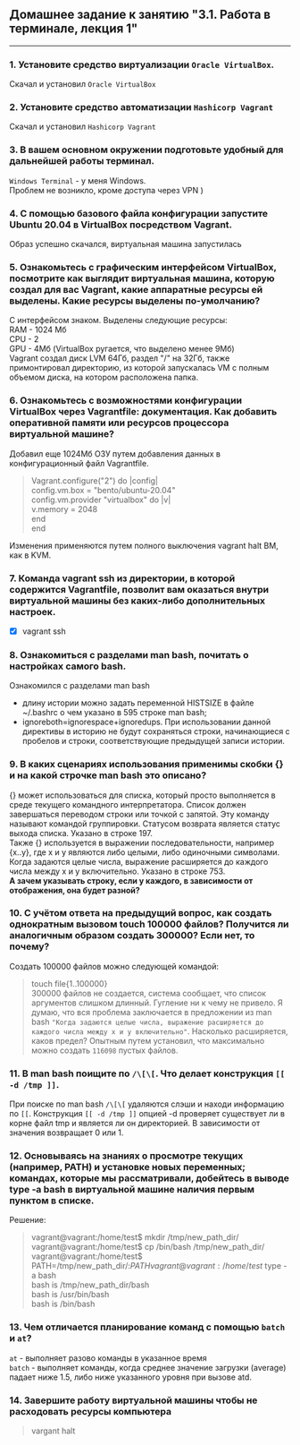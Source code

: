 ## Домашнее задание к занятию "3.1. Работа в терминале, лекция 1"
***
### 1. Установите средство виртуализации `Oracle VirtualBox`.
Скачал и установил `Oracle VirtualBox`

### 2. Установите средство автоматизации `Hashicorp Vagrant`
Скачал и установил `Hashicorp Vagrant`

### 3. В вашем основном окружении подготовьте удобный для дальнейшей работы терминал.
`Windows Terminal` - у меня Windows.  
Проблем не возникло, кроме доступа через VPN )

### 4. С помощью базового файла конфигурации запустите Ubuntu 20.04 в VirtualBox посредством Vagrant.
Образ успешно скачался, виртуальная машина запустилась

### 5. Ознакомьтесь с графическим интерфейсом VirtualBox, посмотрите как выглядит виртуальная машина, которую создал для вас Vagrant, какие аппаратные ресурсы ей выделены. Какие ресурсы выделены по-умолчанию?
С интерфейсом знаком. Выделены следующие ресурсы:  
RAM - 1024 Мб  
CPU - 2  
GPU - 4Мб (VirtualBox ругается, что выделено менее 9Мб)  
Vagrant создал диск LVM 64Гб, раздел "/" на 32Гб, также примонтировал директорию, из которой запускалась VM с полным объемом диска, на котором расположена папка.

### 6. Ознакомьтесь с возможностями конфигурации VirtualBox через Vagrantfile: документация. Как добавить оперативной памяти или ресурсов процессора виртуальной машине?
Добавил еще 1024Мб ОЗУ путем добавления данных в конфигурационный файл Vagrantfile. 
 
>Vagrant.configure("2") do |config|  
>        config.vm.box = "bento/ubuntu-20.04"  
>        config.vm.provider "virtualbox" do |v|  
>                v.memory = 2048  
> end  
>end  

Изменения применяются путем полного выключения vagrant halt ВМ, как в KVM.

### 7. Команда vagrant ssh из директории, в которой содержится Vagrantfile, позволит вам оказаться внутри виртуальной машины без каких-либо дополнительных настроек. 
- [X] vagrant ssh

### 8. Ознакомиться с разделами man bash, почитать о настройках самого bash.
Ознакомился с разделами man bash

- длину истории можно задать переменной HISTSIZE в файле ~/.bashrc о чем указано в 595 строке man bash;
- ignoreboth=ignorespace+ignoredups. При использовании данной директивы в историю не будут сохраняться строки, начинающиеся с пробелов и строки, соответствующие предыдущей записи истории.

### 9. В каких сценариях использования применимы скобки {} и на какой строчке man bash это описано?
{} может использоваться для списка, который просто выполняется в среде текущего командного интерпретатора. Список должен завершаться переводом строки или точкой с запятой. Эту команду называют командой группировки. Статусом возврата является статус выхода списка. Указано в строке 197.  
Также {} используется в выражении последовательности, например {x..y}, где x и y являются либо целыми, либо одиночными символами. Когда задаются целые числа, выражение расширяется до каждого числа между x и y включительно. Указано в строке 753.  
**А зачем указывать строку, если у каждого, в зависимости от отображения, она будет разной?**

### 10. С учётом ответа на предыдущий вопрос, как создать однократным вызовом touch 100000 файлов? Получится ли аналогичным образом создать 300000? Если нет, то почему?
Создать 100000 файлов можно следующей командой:
>touch file{1..100000}  
300000 файлов не создается, система сообщает, что список аргументов слишком длинный. Гугление ни к чему не привело. Я думаю, что вся проблема заключается в предложении из man bash `"Когда задаются целые числа, выражение расширяется до каждого числа между x и y включительно"`. Насколько расширяется, каков предел? Опытным путем установил, что максимально можно создать `116098` пустых файлов.

### 11. В man bash поищите по `/\[\[`. Что делает конструкция `[[ -d /tmp ]]`.
При поиске по man bash `/\[\[` удаляются слэши и находи информацию по `[[`. Конструкция `[[ -d /tmp ]]` опцией -d проверяет существует ли в корне файл tmp и является ли он директорией. В зависимости от значения возвращает 0 или 1.

### 12. Основываясь на знаниях о просмотре текущих (например, PATH) и установке новых переменных; командах, которые мы рассматривали, добейтесь в выводе type -a bash в виртуальной машине наличия первым пунктом в списке.
Решение:
>vagrant@vagrant:/home/test$ mkdir /tmp/new_path_dir/  
>vagrant@vagrant:/home/test$ cp /bin/bash /tmp/new_path_dir/  
>vagrant@vagrant:/home/test$ PATH=/tmp/new_path_dir/:$PATH  
>vagrant@vagrant:/home/test$ type -a bash  
>bash is /tmp/new_path_dir/bash  
>bash is /usr/bin/bash  
>bash is /bin/bash  

### 13. Чем отличается планирование команд с помощью `batch` и `at`?
`at` - выполняет разово команды в указанное время  
`batch` - выполняет команды, когда среднее значение загрузки (average) падает ниже 1.5, либо ниже указанного уровня при вызове atd.

### 14. Завершите работу виртуальной машины чтобы не расходовать ресурсы компьютера
>vargant halt

